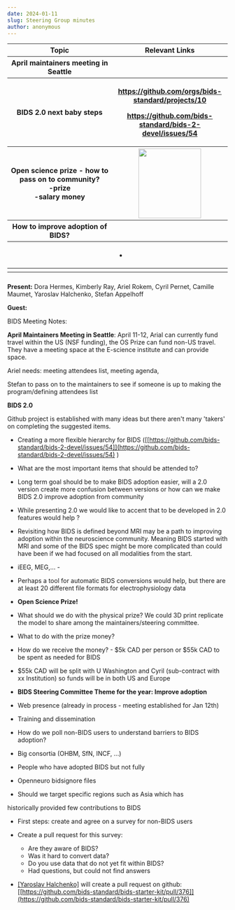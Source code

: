 ```yaml
---
date: 2024-01-11
slug: Steering Group minutes
author: anonymous
---
```


<!-- more -->

<table>
 <colgroup>
  <col style="width: 47%"/>
  <col style="width: 52%"/>
 </colgroup>
 <thead>
  <tr class="header">
   <th>
    <strong>
     Topic
    </strong>
   </th>
   <th>
    <strong>
     Relevant Links
    </strong>
   </th>
  </tr>
  <tr class="odd">
   <th>
    April maintainers meeting in Seattle
   </th>
   <th>
   </th>
  </tr>
  <tr class="header">
   <th>
    BIDS 2.0 next baby steps
   </th>
   <th>
    <p>
     <strong>
      <a href="https://github.com/orgs/bids-standard/projects/10">
       <u>
        https://github.com/orgs/bids-standard/projects/10
       </u>
      </a>
     </strong>
    </p>
    <p>
     <strong>
      <a href="https://github.com/bids-standard/bids-2-devel/issues/54">
       <u>
        https://github.com/bids-standard/bids-2-devel/issues/54
       </u>
      </a>
     </strong>
    </p>
   </th>
  </tr>
  <tr class="odd">
   <th>
    Open science prize - how to pass on to community?
    <br/>
           -prize
    <br/>
           -salary money
   </th>
   <th>
    <img src="media/image1.png" style="width:1.49479in;height:1.65117in"/>
   </th>
  </tr>
  <tr class="header">
   <th>
    How to improve adoption of BIDS?
   </th>
   <th>
   </th>
  </tr>
  <tr class="odd">
   <th>
   </th>
   <th>
    <ul>
     <li>
     </li>
    </ul>
   </th>
  </tr>
  <tr class="header">
   <th>
   </th>
   <th>
   </th>
  </tr>
  <tr class="odd">
   <th>
   </th>
   <th>
   </th>
  </tr>
 </thead>
 <tbody>
 </tbody>
</table>

**Present:** Dora Hermes, Kimberly Ray, Ariel Rokem, Cyril Pernet,
Camille Maumet, Yaroslav Halchenko, Stefan Appelhoff

**Guest:**

BIDS Meeting Notes:

**April Maintainers Meeting in Seattle**: April 11-12, Arial can
currently fund travel within the US (NSF funding), the OS Prize can fund
non-US travel. They have a meeting space at the E-science institute and
can provide space.

Ariel needs: meeting attendees list, meeting agenda,

Stefan to pass on to the maintainers to see if someone is up to making
the program/defining attendees list

**BIDS 2.0**

Github project is established with many ideas but there aren\'t many
\'takers' on completing the suggested items.

-   Creating a more flexible hierarchy for BIDS
  ([[https://github.com/bids-standard/bids-2-devel/issues/54]](https://github.com/bids-standard/bids-2-devel/issues/54)
  )

-   What are the most important items that should be attended to?
-   Long term goal should be to make BIDS adoption easier, will a 2.0
    version create more confusion between versions or how can we make
    BIDS 2.0 improve adoption from community

-   While presenting 2.0 we would like to accent that to be
    developed in 2.0 features would help ?

-   Revisiting how BIDS is defined beyond MRI may be a path to improving
    adoption within the neuroscience community. Meaning BIDS started with
    MRI and some of the BIDS spec might be more complicated than could
    have been if we had focused on all modalities from the start.

-   iEEG, MEG,\... -
-   Perhaps a tool for automatic BIDS conversions would help, but
    there are at least 20 different file formats for
    electrophysiology data

-   **Open Science Prize!**
-   What should we do with the physical prize? We could 3D print
    replicate the model to share among the maintainers/steering
    committee.

-   What to do with the prize money?
-   How do we receive the money? - \$5k CAD per person or \$55k CAD
    to be spent as needed for BIDS

-   \$55k CAD will be split with U Washington and Cyril (sub-contract
    with xx Institution) so funds will be in both US and Europe


-   **BIDS Steering Committee Theme for the year: Improve adoption**
-   Web presence (already in process - meeting established for Jan 12th)
-   Training and dissemination
-   How do we poll non-BIDS users to understand barriers to BIDS adoption?

   -   Big consortia (OHBM, SfN, INCF, \...)
   -   People who have adopted BIDS but not fully
   -   Openneuro bidsignore files
   -   Should we target specific regions such as Asia which has

  historically provided few contributions to BIDS

-   First steps: create and agree on a survey for non-BIDS users
-   Create a pull request for this survey:

    -   Are they aware of BIDS?
    -   Was it hard to convert data?
    -   Do you use data that do not yet fit within BIDS?
    -   Had questions, but could not find answers

-   [[Yaroslav Halchenko]](mailto:yarikoptic@gmail.com)
    will create a pull request on github:
    [[https://github.com/bids-standard/bids-starter-kit/pull/376]](https://github.com/bids-standard/bids-starter-kit/pull/376)
